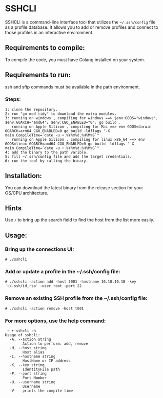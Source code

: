 # SSHCLI

SSHCLI is a command-line interface tool that utilizes the `~/.ssh/config` file as a profile database. It allows you to add or remove profiles and connect to those profiles in an interactive environment.

## Requirements to compile:

To compile the code, you must have Golang installed on your system.

## Requirements to run:

ssh and sftp commands must be available in the path environment.

### Steps:
```
1: clone the repository.
2: run "go mod tidy" to download the extra modules.
3: running on windows , compiling for windows ==> $env:GOOS="windows"; $env:GOARCH="amd64"; $env:CGO_ENABLED="0"; go build .
   running on Apple Silicon , compiling for Mac ==> env GOOS=darwin GOARCH=arm64 CGO_ENABLED=0 go build -ldflags "-X main.CompileTime=`date -u +.%Y%m%d.%H%M%S`"
   running on Apple Silicon , compiling for linux x86_64 ==> env GOOS=linux GOARCH=amd64 CGO_ENABLED=0 go build -ldflags "-X main.CompileTime=`date -u +.%Y%m%d.%H%M%S`"
4: add the binary to the path varible.
5: fill ~/.ssh/config file and add the target credentials.
6: run the tool by calling the binary.
```

## Installation:
You can download the latest binary from the release section for your OS/CPU architecture.

## Hints

Use `/` to bring up the search field to find the host from the list more easily.

## Usage:

### Bring up the connections UI:

```
# ./sshcli
```

### Add or update a profile in the ~/.ssh/config file:

```
# ./sshcli -action add -host t001 -hostname 10.10.10.10 -key '~/.ssh/id_rsa' -user root -port 22
```

### Remove an existing SSH profile from the ~/.ssh/config file:

```
# ./sshcli -action remove -host t001
```

### For more options, use the help command:

```
 ~ ➤ sshcli -h
Usage of sshcli:
  -A, --action string
    	Action to perform: add, remove
  -H, --host string
    	Host alias
  -I, --hostname string
    	HostName or IP address
  -K, --key string
    	IdentityFile path
  -P, --port string
    	Port Number
  -U, --username string
    	Username
  -V	prints the compile time
```
